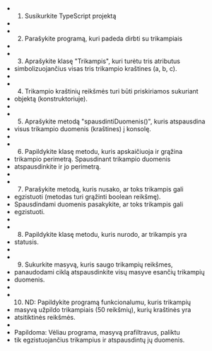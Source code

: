 ##

- 1.  Susikurkite TypeScript projektą
-
- 2.  Parašykite programą, kuri padeda dirbti su trikampiais
-
- 3.  Aprašykite klasę "Trikampis", kuri turėtu tris atributus
- simbolizuojančius visas tris trikampio kraštines (a, b, c).
-
- 4.  Trikampio kraštinių reikšmės turi būti priskiriamos sukuriant
- objektą (konstruktoriuje).
-
- 5.  Aprašykite metodą "spausdintiDuomenis()", kuris atspausdina
- visus trikampio duomenis (kraštines) į konsolę.
-
- 6.  Papildykite klasę metodu, kuris apskaičiuoja ir grąžina
- trikampio perimetrą. Spausdinant trikampio duomenis
- atspausdinkite ir jo perimetrą.
-
- 7.  Parašykite metodą, kuris nusako, ar toks trikampis gali
- egzistuoti (metodas turi grąžinti boolean reikšmę).
- Spausdindami duomenis pasakykite, ar toks trikampis gali
- egzistuoti.
-
- 8.  Papildykite klasę metodu, kuris nurodo, ar trikampis yra
- statusis.
-
- 9.  Sukurkite masyvą, kuris saugo trikampių reikšmes,
- panaudodami ciklą atspausdinkite visų masyve esančių trikampių
- duomenis.
-
- 10. ND: Papildykite programą funkcionalumu, kuris trikampių
- masyvą užpildo trikampiais (50 reikšmių), kurių kraštinės yra
- atsitiktinės reikšmės.
-
- Papildoma: Vėliau programa, masyvą prafiltravus, paliktu
- tik egzistuojančius trikampius ir atspausdintų jų duomenis.
